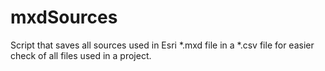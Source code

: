 # mxdSources
Script that saves all sources used in Esri *.mxd file in a *.csv file for easier check of all files used in a project.

